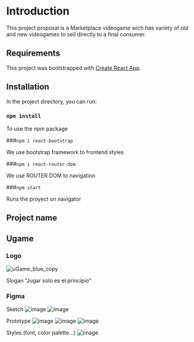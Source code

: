 # Introduction

This project proposal is a Marketplace videogame wich has variety of old and new videogames to sell directly to a final consumer.

## Requirements

This project was bootstrapped with [Create React App](https://github.com/facebook/create-react-app).

## Installation

In the project directory, you can run:

###  `npm install`

To use the npm package

###`npm i react-bootstrap`

We use bootstrap framework to frontend styles

###`npm i react-router-dom`

We use ROUTER DOM to navigation

###`npm start`

Runs the proyect on navigator

## Project name
## Ugame

### Logo
![uGame_blue_copy](https://user-images.githubusercontent.com/117633735/220892615-fe1a28dc-27e2-476e-9fa1-60d3e7bfeea3.png)

Slogan "Jugar solo es el principio"

### Figma 

Sketch
![image](https://user-images.githubusercontent.com/117633735/220895862-43865368-3cc6-401a-bfea-3dc968680b9f.png)
![image](https://user-images.githubusercontent.com/117633735/220896258-b4da9d35-9780-4629-9c26-479b741d2f14.png)

Prototype
![image](https://user-images.githubusercontent.com/117633735/220894689-ad1aa5ed-90ea-4db6-87a6-b72d154e5832.png)
![image](https://user-images.githubusercontent.com/117633735/220895093-cb1db140-4aef-4338-8ec5-62d24c7eafc9.png)
![image](https://user-images.githubusercontent.com/117633735/220895252-55ba3b5f-f507-41a1-b1ff-2bb99889797e.png)

Styles (font, color palette...) 
![image](https://user-images.githubusercontent.com/117633735/220895582-5856d515-23a4-44ec-80df-9af9b9bd9822.png)












